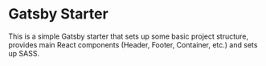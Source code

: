 # Gatsby Starter

This is a simple Gatsby starter that sets up some basic project structure, provides main React components (Header, Footer, Container, etc.) and sets up SASS.

